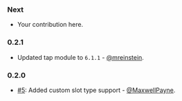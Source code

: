 ### Next

* Your contribution here.

### 0.2.1

* Updated tap module to `6.1.1` - [@mreinstein](https://github.com/mreinstein).

### 0.2.0

* [#5](https://github.com/alexa-js/alexa-utterances/pull/5): Added custom slot type support - [@MaxwellPayne](https://github.com/MaxwellPayne).
